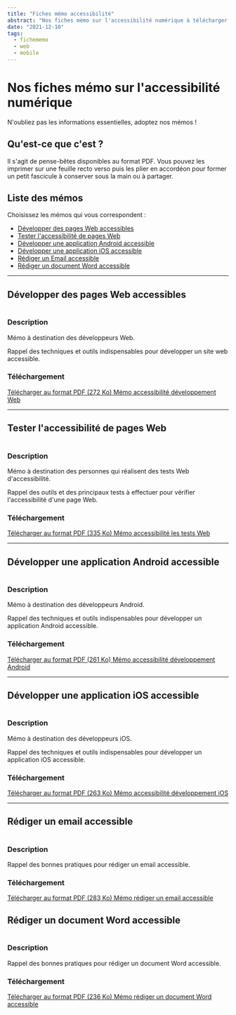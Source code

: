 ```yaml
---
title: "Fiches mémo accessibilité"
abstract: "Nos fiches mémo sur l'accessibilité numérique à télécharger, à imprimer et à partager"
date: "2021-12-10"
tags:
  - fichememo
  - web
  - mobile  
---
```

# Nos fiches mémo sur l'accessibilité numérique
N'oubliez pas les informations essentielles, adoptez nos mémos !

## Qu'est-ce que c'est ?
Il s'agit de pense-bêtes disponibles au format PDF. Vous pouvez les imprimer sur une feuille recto verso puis les plier en accordéon pour former un petit fascicule à conserver sous la main ou à partager.

## Liste des mémos

Choisissez les mémos qui vous correspondent :
- [Développer des pages Web accessibles](./#developper-des-pages-web-accessibles)
- [Tester l'accessibilité de pages Web](./#tester-laccessibilite-de-pages-web)
- [Développer une application Android accessible](./#developper-une-application-android-accessible)
- [Développer une application iOS accessible](./#developper-une-application-ios-accessible)
- [Rédiger un Email accessible](./#rediger-un-email-accessible)
- [Rédiger un document Word accessible](./#rediger-un-document-word-accessible)

<hr>

## Développer des pages Web accessibles

<div class="row">
  <div class="col-3">
    <p class="border-right">
      <img src="../images/memos/memo-dev-web.png" alt="">
    </p>
  </div>
  <div class="col-xl-9">  
    <h3 id="desc-web">Description</h4>
    <p>Mémo à destination des développeurs Web.</p>
    <p>Rappel des techniques et outils indispensables pour développer un site web accessible.</p>        
    <h3 id="tele-web">Téléchargement</h4>
    <p>          
      <a href="../../res/memos/dev-web/Memo-Web-Orange.pdf" class="btn btn-secondary">
        Télécharger au format PDF (272 Ko)
        <span class="sr-only">Mémo accessibilité développement Web</span>
      </a>
    </p>
  </div>
</div>

<hr>

## Tester l'accessibilité de pages Web

<div class="row">
  <div class="col-3">
    <p class="border-right">
      <img src="../images/memos/memo-tests-web.png" alt="">
    </p>
  </div>
  <div class="col-xl-9">  
    <h3 id="desc-tests-web">Description</h4>
    <p>Mémo à destination des personnes qui réalisent des tests Web d'accessibilité.</p>
    <p>Rappel des outils et des principaux tests à effectuer pour vérifier l'accessibilité d'une page Web.</p>
    </p>        
    <h3 id="tele-tests-web">Téléchargement</h4>
    <p>          
      <a href="../../res/memos/tests-web/Memo-Tests-Web-Orange.pdf" class="btn btn-secondary">
        Télécharger au format PDF (335 Ko)
        <span class="sr-only">Mémo accessibilité les tests Web</span>
      </a>
    </p>
  </div>
</div>

<hr>

## Développer une application Android accessible

<div class="row">
  <div class="col-3">
    <p class="border-right">
      <img src="../images/memos/memo-android.png" alt="">
    </p>
  </div>
  <div class="col-xl-9">  
    <h3 id="desc-android">Description</h4>
    <p>Mémo à destination des développeurs Android.</p>
    <p>Rappel des techniques et outils indispensables pour développer un application Android accessible.</p>
    <h3 id="tele-android">Téléchargement</h4>
    <p>         
      <a href="../../res/memos/android/Memo-Android-Orange.pdf" class="btn btn-secondary">
        Télécharger au format PDF (261 Ko)
        <span class="sr-only">Mémo accessibilité développement Android</span>
      </a>
    </p>
  </div>
</div>

<hr>

## Développer une application iOS accessible

<div class="row">
  <div class="col-3">
    <p class="border-right">
      <img src="../images/memos/memo-ios.png" alt="">
    </p>
  </div>
  <div class="col-xl-9">  
    <h3 id="desc-ios">Description</h4>
    <p>Mémo à destination des développeurs iOS.<p>
    <p>Rappel des techniques et outils indispensables pour développer un application iOS accessible.</p>
    <h3 id="tele-ios">Téléchargement</h4>
    <p>      
      <a href="../../res/memos/ios/Memo-iOS-Orange.pdf" class="btn btn-secondary">
        Télécharger au format PDF (263 Ko)
        <span class="sr-only">Mémo accessibilité développement iOS</span>
      </a>
    </p>
  </div>
</div>

<hr>

## Rédiger un email accessible

<div class="row">
  <div class="col-3">
    <p class="border-right">
      <img src="../images/memos/memo-email.png" alt="">
    </p>
  </div>
  <div class="col-xl-9">  
    <h3 id="desc-email">Description</h4>
    <p>Rappel des bonnes pratiques pour rédiger un email accessible.</p>
    <h3 id="tele-email">Téléchargement</h4>
    <p>      
      <a href="../../res/memos/email/Memo-Email-Orange.pdf" class="btn btn-secondary">
        Télécharger au format PDF (283 Ko)
        <span class="sr-only">Mémo rédiger un email accessible</span>
      </a>
    </p>
  </div>
</div>

## Rédiger un document Word accessible

<div class="row">
  <div class="col-3">
    <p class="border-right">
      <img src="../images/memos/memo-word.png" alt="">
    </p>
  </div>
  <div class="col-xl-9">  
    <h3 id="desc-word">Description</h4>
    <p>Rappel des bonnes pratiques pour rédiger un document Word accessible.</p>
    <h3 id="tele-word">Téléchargement</h4>
    <p>      
      <a href="../../res/memos/word/Memo-Word-Orange.pdf" class="btn btn-secondary">
        Télécharger au format PDF (236 Ko)
        <span class="sr-only">Mémo rédiger un document Word accessible</span>
      </a>
    </p>
  </div>
</div>